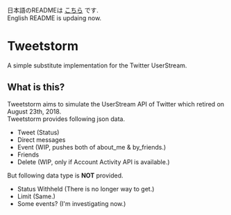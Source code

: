 日本語のREADMEは [こちら](https://github.com/SlashNephy/Tweetstorm/blob/master/README.md) です.  
English README is updaing now.  

# Tweetstorm
A simple substitute implementation for the Twitter UserStream.

## What is this?
Tweetstorm aims to simulate the UserStream API of Twitter which retired on August 23th, 2018.  
Tweetstorm provides following json data.
- Tweet (Status)  
- Direct messages  
- Event (WIP, pushes both of about_me & by_friends.)  
- Friends  
- Delete (WIP, only if Account Activity API is available.)

But following data type is **NOT** provided.
- Status Withheld (There is no longer way to get.)
- Limit (Same.)
- Some events? (I'm investigating now.)
